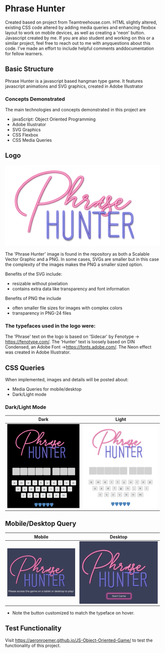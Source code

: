 # Phrase Hunter
Created based on project from Teamtreehouse.com. 
HTML slightly altered, existing CSS code altered by adding media queries and enhancing flexbox layout to work on mobile devices, as well as creating a 'neon' button. 
Javascript created by me. 
If you are also student and  working on this or a similar project, feel free to reach out to me with anyquestions about this code. I've made an effort to include helpful comments anddocumentation for fellow learners. 

## Basic Structure

Phrase Hunter is a javascript based hangman type game. It features javascript animations and SVG graphics, created in Adobe Illustrator

### Concepts Demonstrated

The main technologies and concepts demonstrated in this project are

* javaScript: Object Oriented Programming
* Adobe Illustrator
* SVG Graphics
* CSS Flexbox
* CSS Media Queries

## Logo
![Phrase Hunter Logo](/images/SplashImage.png)

The 'Phrase Hunter' image is found in the repository as both a Scalable Vector Graphic and a PNG. In some cases, SVGs are smaller but in this case the complexity of the images makes the PNG a smaller sized option. 

Benefits of the SVG include:
* resizable without pixelation
* contains extra data like transparency and font information

Benefits of PNG the include
* often smaller file sizes for images with complex colors
* transparency in PNG-24 files

### The typefaces used in the logo were:
The 'Phrase' text on the logo is based on 'Sidecar' by Fenotype -> https://fenotype.com/. The 'Hunter' text is loosely based on DIN Condensed, an Adobe Font ->https://fonts.adobe.com/. The Neon effect was created in Adobe Illustrator.

## CSS Queries
When implemented, images and details will be posted about: 

 * Media Queries for mobile/desktop
 * Dark/Light mode 

### Dark/Light Mode
| Dark| Light |
| --- | --- |
| ![Dark Mode](/READMEimages/DarkMode.png) | ![Light Mode](/READMEimages/LightMode.png) |

## Mobile/Desktop Query
| Mobile| Desktop |
| --- | --- |
| ![Mobile asks user to switch devices](/READMEimages/MediaQuery.png) | ![Full Size Device Displays Correctly](/READMEimages/QueryFull.png) |

* Note the button customized to match the typeface on hover. 

## Test Functionality

Visit https://aeronroemer.github.io/JS-Object-Oriented-Game/ to test the functionality of this project. 
